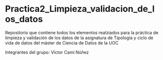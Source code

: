 # Practica2_Limpieza_validacion_de_los_datos

Repositorio que contiene todos los elementos realziados para la práctica de limpieza y validación de los datos de la asignatura de Tipología y ciclo de vida de datos del máster de Ciencia de Datos de la UOC

Integrantes del grupo: Víctor Camí Núñez
